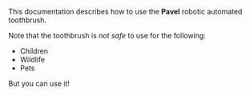 This documentation describes how to use the **Pavel** robotic automated toothbrush.

Note that the toothbrush is *not safe* to use for the following:
- Children
- Wildlife
- Pets

But you can use it!
